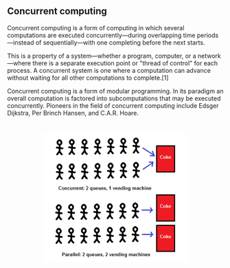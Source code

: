 ## Concurrent computing

Concurrent computing is a form of computing in which several computations are executed concurrently—during overlapping time periods—instead of sequentially—with one completing before the next starts.

This is a property of a system—whether a program, computer, or a network—where there is a separate execution point or "thread of control" for each process. A concurrent system is one where a computation can advance without waiting for all other computations to complete.[1]

Concurrent computing is a form of modular programming. In its paradigm an overall computation is factored into subcomputations that may be executed concurrently. Pioneers in the field of concurrent computing include Edsger Dijkstra, Per Brinch Hansen, and C.A.R. Hoare.


<h1 align="center">
   <img alt="concurrent computing" src="../.github/concurrent-computing.png" height="300px" />
</h1>
